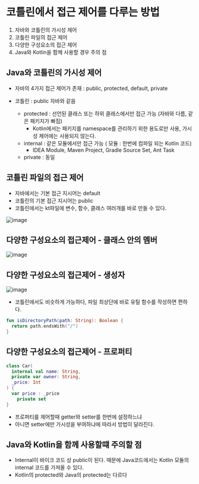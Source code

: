 # 코틀린에서 접근 제어를 다루는 방법

1. 자바와 코틀린의 가시성 제어
2. 코틀린 파일의 접근 제어
3. 다양한 구성요소의 접근 제어
4. Java와 Kotlin을 함께 사용할 경우 주의 점

## Java와 코틀린의 가시성 제어
+ 자바의 4가지 접근 제어가 존재 : public, protected, default, private

+ 코틀린 : public 자바와 같음
  - protected : 선언된 클래스 또는 하위 클래스에서만 접근 가능 (자바와 다름, 같은 패키지가 빠짐)
    - Kotlin에서는 패키지를 namespace를 관리하기 위한 용도로만 사용, 가시성 제어에는 사용되지 않는다.  
  - internal : 같은 모듈에서만 접근 가능 ( 모듈 : 한번에 컴파일 되는 Kotlin 코드)
    - IDEA Module, Maven Project, Gradle Source Set, Ant Task
  - private : 동일

## 코틀린 파일의 접근 제어

+ 자바에서는 기본 접근 지시어는 default
+ 코틀린의 기본 접근 지시어는 public
+ 코틀린에서는 kt파일에 변수, 함수, 클래스 여러개를 바로 만들 수 있다.

![image](https://user-images.githubusercontent.com/49984996/210172004-577788f6-d29b-4615-82de-68c7fc415b45.png)

## 다양한 구성요소의 접근제어 - 클래스 안의 멤버

![image](https://user-images.githubusercontent.com/49984996/210172018-8489d9ec-25f8-46db-ad7c-dfd9727fa9e8.png)

## 다양한 구성요소의 접근제어 - 생성자

![image](https://user-images.githubusercontent.com/49984996/210172069-d9b93c01-ba6a-41f9-9428-06feb6588b35.png)

+ 코틀린에서도 비슷하게 가능하다, 파일 최상단에 바로 유틸 함수를 작성하면 편하다.

```kotlin
fun isDirectoryPath(path: String): Boolean {
  return path.endsWith("/")
}
```

## 다양한 구성요소의 접근제어 - 프로퍼티
```kotlin
class Car(
  internal val name: String,
  private var owner: String,
  _price: Int
) {
  var price : _price
    private set
}
```
+ 프로퍼티를 제어할때 getter와 setter를 한번에 설정하느냐
+ 아니면 setter에만 가시성을 부여하냐에 따라서 방법이 달라진다.

## Java와 Kotlin을 함께 사용할떄 주의할 점
+ Internal이 바이크 코드 상 public이 된다. 때문에 Java코드에서는 Kotlin 모듈의 internal 코드를 가져올 수 있다.
+ Kotlin의 protected와 Java의 protected는 다르다

